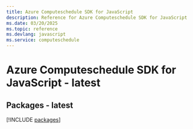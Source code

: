 ```yaml
---
title: Azure Computeschedule SDK for JavaScript
description: Reference for Azure Computeschedule SDK for JavaScript
ms.date: 03/20/2025
ms.topic: reference
ms.devlang: javascript
ms.service: computeschedule
---
```

# Azure Computeschedule SDK for JavaScript - latest
## Packages - latest
[!INCLUDE [packages](computeschedule-index.md)]